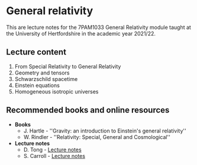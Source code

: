 # General relativity

This are lecture notes for the 7PAM1033 General Relativity module taught at the University of Hertfordshire in the academic year 2021/22.

## Lecture content

1. From Special Relativity to General Relativity
2. Geometry and tensors
3. Schwarzschild spacetime
4. Einstein equations
5. Homogeneous isotropic universes

## Recommended books and online resources
- **Books**
  - J. Hartle - ''Gravity: an introduction to Einstein's general relativity''
  - W. Rindler - ''Relativity: Special, General and Cosmological''
- **Lecture notes**
  - D. Tong - [Lecture notes](http://www.damtp.cam.ac.uk/user/tong/gr.html)
  - S. Carroll - [Lecture notes](https://arxiv.org/abs/gr-qc/9712019)
